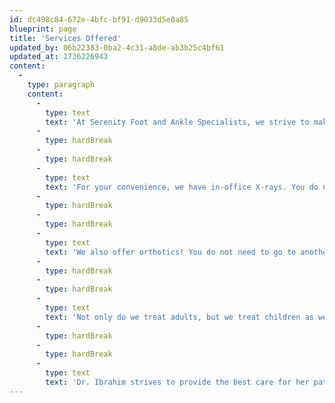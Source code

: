 ```yaml
---
id: dc498c84-672e-4bfc-bf91-d9033d5e0a85
blueprint: page
title: 'Services Offered'
updated_by: 06b22383-0ba2-4c31-a8de-ab3b25c4bf61
updated_at: 1736226943
content:
  -
    type: paragraph
    content:
      -
        type: text
        text: 'At Serenity Foot and Ankle Specialists, we strive to make your appointment and treatment process as easy and comfortable as possible. That is why we offer the following services!'
      -
        type: hardBreak
      -
        type: hardBreak
      -
        type: text
        text: 'For your convenience, we have in-office X-rays. You do not need to worry about going elsewhere or going at a separate time to get X-rays completed. You will have your X-rays completed at the time of your appointment. The X-rays will be interpreted by Dr. Ibrahim at the same appointment. These will be used to determine your diagnosis and treatment plan.'
      -
        type: hardBreak
      -
        type: hardBreak
      -
        type: text
        text: 'We also offer orthotics! You do not need to go to another facility to get orthotics made. This is another service that we can offer in office to help make your treatment more efficient and effective.'
      -
        type: hardBreak
      -
        type: hardBreak
      -
        type: text
        text: 'Not only do we treat adults, but we treat children as well. If you have a child that needs any type of foot device, we can make those for them as well! We can make orthotics, SMO and AFO for children.'
      -
        type: hardBreak
      -
        type: hardBreak
      -
        type: text
        text: 'Dr. Ibrahim strives to provide the best care for her patients. These services allow her to do so.'
---
```

